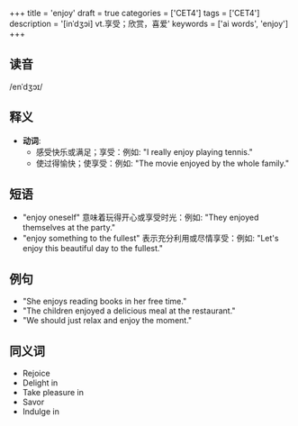 +++
title = 'enjoy'
draft = true
categories = ['CET4']
tags = ['CET4']
description = '[inˈdʒɔi] vt.享受；欣赏，喜爱'
keywords = ['ai words', 'enjoy']
+++

## 读音
/enˈdʒɔɪ/

## 释义
- **动词**: 
    - 感受快乐或满足；享受：例如: "I really enjoy playing tennis."
    - 使过得愉快；使享受：例如: "The movie enjoyed by the whole family."

## 短语
- "enjoy oneself" 意味着玩得开心或享受时光：例如: "They enjoyed themselves at the party."
- "enjoy something to the fullest" 表示充分利用或尽情享受：例如: "Let's enjoy this beautiful day to the fullest."

## 例句
- "She enjoys reading books in her free time."
- "The children enjoyed a delicious meal at the restaurant."
- "We should just relax and enjoy the moment."

## 同义词
- Rejoice
- Delight in
- Take pleasure in
- Savor
- Indulge in
